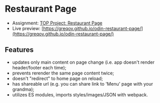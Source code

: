 # Restaurant Page

- Assignment: [TOP Project: Restaurant Page](https://www.theodinproject.com/paths/full-stack-javascript/courses/javascript/lessons/restaurant-page)
- Live preview: [https://greqov.github.io/odin-restaurant-page/](https://greqov.github.io/odin-restaurant-page/)

## Features

- updates only main content on page change (i.e. app doesn't render header/footer each time);
- prevents rerender the same page content twice;
- doesn't "redirect" to home page on reload;
- has shareable url (e.g. you can share link to 'Menu' page with your grandma);
- utilizes ES modules, imports styles/images/JSON with webpack.
